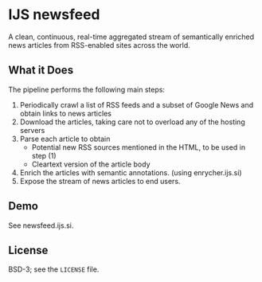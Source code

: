# IJS newsfeed

A clean, continuous, real-time aggregated stream of
semantically enriched news articles from RSS-enabled sites across the world.

## What it Does

The pipeline performs the following main steps:

   1. Periodically crawl a list of RSS feeds and a subset of Google News and obtain links to news articles
   2. Download the articles, taking care not to overload any of the hosting servers
   3. Parse each article to obtain
      *  Potential new RSS sources mentioned in the HTML, to be used in step (1)
      *  Cleartext version of the article body 
   4. Enrich the articles with semantic annotations. (using enrycher.ijs.si)
   5. Expose the stream of news articles to end users.

## Demo

See newsfeed.ijs.si.

## License

BSD-3; see the `LICENSE` file.